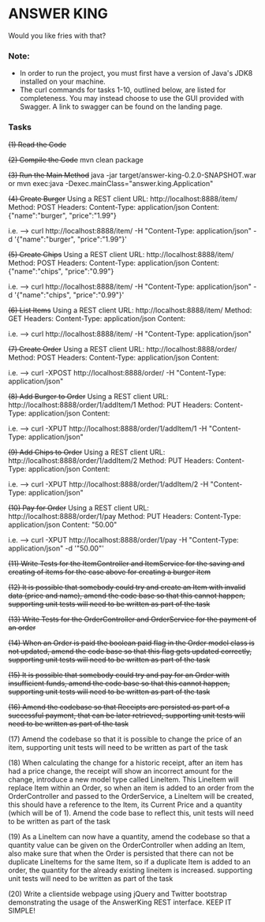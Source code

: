 # ANSWER KING
Would you like fries with that?

### Note:
- In order to run the project, you must first have a version of Java's JDK8 installed on your machine.
- The curl commands for tasks 1-10, outlined below, are listed for completeness. You may instead choose to use the GUI provided with Swagger. A link to swagger can be found on the landing page.

### Tasks
~~(1) Read the Code~~

~~(2) Compile the Code~~
mvn clean package

~~(3) Run the Main Method~~
java -jar target/answer-king-0.2.0-SNAPSHOT.war
or
mvn exec:java -Dexec.mainClass="answer.king.Application"

~~(4) Create Burger~~
Using a REST client
URL: http://localhost:8888/item/
Method: POST
Headers: Content-Type: application/json
Content: {"name":"burger", "price":"1.99"}

i.e. --> curl http://localhost:8888/item/ -H "Content-Type: application/json" -d '{"name":"burger", "price":"1.99"}'

~~(5) Create Chips~~
Using a REST client
URL: http://localhost:8888/item/
Method: POST
Headers: Content-Type: application/json
Content: {"name":"chips", "price":"0.99"}

i.e. --> curl http://localhost:8888/item/ -H "Content-Type: application/json" -d '{"name":"chips", "price":"0.99"}'

~~(6) List Items~~
Using a REST client
URL: http://localhost:8888/item/
Method: GET
Headers: Content-Type: application/json
Content: <None>

i.e. --> curl http://localhost:8888/item/ -H "Content-Type: application/json"

~~(7) Create Order~~
Using a REST client
URL: http://localhost:8888/order/
Method: POST
Headers: Content-Type: application/json
Content: <None>

i.e. --> curl -XPOST http://localhost:8888/order/ -H "Content-Type: application/json"

~~(8) Add Burger to Order~~
Using a REST client
URL: http://localhost:8888/order/1/addItem/1
Method: PUT
Headers: Content-Type: application/json
Content: <None>

i.e. --> curl -XPUT http://localhost:8888/order/1/addItem/1 -H "Content-Type: application/json"

~~(9) Add Chips to Order~~
Using a REST client
URL: http://localhost:8888/order/1/addItem/2
Method: PUT
Headers: Content-Type: application/json
Content: <None>

i.e. --> curl -XPUT http://localhost:8888/order/1/addItem/2 -H "Content-Type: application/json"

~~(10) Pay for Order~~
Using a REST client
URL: http://localhost:8888/order/1/pay
Method: PUT
Headers: Content-Type: application/json
Content: "50.00"

i.e. --> curl -XPUT http://localhost:8888/order/1/pay -H "Content-Type: application/json" -d '"50.00"'

~~(11) Write Tests for the ItemController and ItemService for the saving and creating of items for the case above for creating a burger item~~

~~(12) It is possible that somebody could try and create an Item with invalid data (price and name), amend the code base so that this cannot happen, supporting unit tests will need to be written as part of the task~~

~~(13) Write Tests for the OrderController and OrderService for the payment of an order~~

~~(14) When an Order is paid the boolean paid flag in the Order model class is not updated, amend the code base so that this flag gets updated correctly, supporting unit tests will need to be written as part of the task~~

~~(15) It is possible that somebody could try and pay for an Order with insufficient funds, amend the code base so that this cannot happen, supporting unit tests will need to be written as part of the task~~

~~(16) Amend the codebase so that Receipts are persisted as part of a successful payment, that can be later retrieved, supporting unit tests will need to be written as part of the task~~

(17) Amend the codebase so that it is possible to change the price of an item, supporting unit tests will need to be written as part of the task

(18) When calculating the change for a historic receipt, after an item has had a price change, the receipt will show an incorrect amount for the change, introduce a new model type called LineItem. This LineItem will replace Item within an Order, so when an item is added to an order from the OrderController and passed to the OrderService, a LineItem will be created, this should have a reference to the Item, its Current Price and a quantity (which will be of 1). Amend the code base to reflect this, unit tests will need to be written as part of the task

(19) As a LineItem can now have a quantity, amend the codebase so that a quantity value can be given on the OrderController when adding an Item, also make sure that when the Order is persisted that there can not be duplicate LineItems for the same Item, so if a duplicate Item is added to an order, the quantity for the already existing lineitem is increased. supporting unit tests will need to be written as part of the task

(20) Write a clientside webpage using jQuery and Twitter bootstrap demonstrating the usage of the AnswerKing REST interface. KEEP IT SIMPLE!






